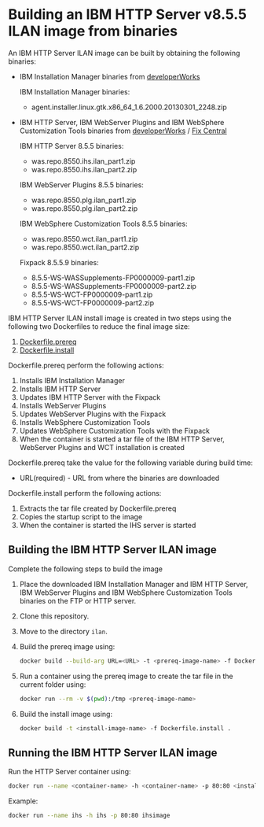 # Building an IBM HTTP Server v8.5.5 ILAN image from binaries

An IBM HTTP Server ILAN image can be built by obtaining the following binaries:
* IBM Installation Manager binaries from [developerWorks](http://www.ibm.com/developerworks/downloads/ws/wasdevelopers/)

  IBM Installation Manager binaries:
  * agent.installer.linux.gtk.x86_64_1.6.2000.20130301_2248.zip

* IBM HTTP Server, IBM WebServer Plugins and IBM WebSphere Customization Tools binaries from [developerWorks](http://www.ibm.com/developerworks/downloads/ws/wasdevelopers/) / [Fix Central](http://www-933.ibm.com/support/fixcentral/)

  IBM HTTP Server 8.5.5 binaries:
  * was.repo.8550.ihs.ilan_part1.zip
  * was.repo.8550.ihs.ilan_part2.zip

  IBM WebServer Plugins 8.5.5 binaries:
  * was.repo.8550.plg.ilan_part1.zip
  * was.repo.8550.plg.ilan_part2.zip

  IBM WebSphere Customization Tools 8.5.5 binaries:
  * was.repo.8550.wct.ilan_part1.zip
  * was.repo.8550.wct.ilan_part2.zip
 
  Fixpack 8.5.5.9 binaries:
  * 8.5.5-WS-WASSupplements-FP0000009-part1.zip
  * 8.5.5-WS-WASSupplements-FP0000009-part2.zip
  * 8.5.5-WS-WCT-FP0000009-part1.zip
  * 8.5.5-WS-WCT-FP0000009-part2.zip
  
IBM HTTP Server ILAN install image is created in two steps using the following two Dockerfiles to reduce the final image size:

1. [Dockerfile.prereq](https://github.com/WASdev/ci.docker.ibm-http-server/blob/master/ilan/Dockerfile.prereq)
2. [Dockerfile.install](https://github.com/WASdev/ci.docker.ibm-http-server/blob/master/ilan/Dockerfile.install)

Dockerfile.prereq perform the following actions:

1. Installs IBM Installation Manager
2. Installs IBM HTTP Server
3. Updates IBM HTTP Server with the Fixpack
4. Installs WebServer Plugins
5. Updates WebServer Plugins with the Fixpack
6. Installs WebSphere Customization Tools
7. Updates WebSphere Customization Tools with the Fixpack
8. When the container is started a tar file of the IBM HTTP Server, WebServer Plugins and WCT installation is created

Dockerfile.prereq take the value for the following variable during build time:

* URL(required) - URL from where the binaries are downloaded

Dockerfile.install perform the following actions:     

1. Extracts the tar file created by Dockerfile.prereq
2. Copies the startup script to the image
3. When the container is started the IHS server is started

## Building the IBM HTTP Server ILAN image

Complete the following steps to build the image

1. Place the downloaded IBM Installation Manager and IBM HTTP Server, IBM WebServer Plugins and IBM WebSphere Customization Tools binaries on the FTP or HTTP server.
2. Clone this repository.
3. Move to the directory `ilan`.
4. Build the prereq image using:

    ```bash
    docker build --build-arg URL=<URL> -t <prereq-image-name> -f Dockerfile.prereq .
    ```

5. Run a container using the prereq image to create the tar file in the current folder using:

    ```bash
    docker run --rm -v $(pwd):/tmp <prereq-image-name>
    ```

6. Build the install image using:       

    ```bash
    docker build -t <install-image-name> -f Dockerfile.install .
    ```

## Running the IBM HTTP Server ILAN image

Run the HTTP Server container using:

```bash
docker run --name <container-name> -h <container-name> -p 80:80 <install-image-name>
```
Example:
    
```bash
docker run --name ihs -h ihs -p 80:80 ihsimage
```
